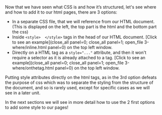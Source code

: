Now that we have seen what CSS is and how it’s structured, let's see where and how to add it to our html pages, there are 3 options:

* In a separate CSS file, that we will reference from our HTML document.
  (This is displayed on the left, the top part is the html and the bottom part the css)
* Inside `<style>  </style>` tags in the head of our HTML document. [Click to see an example](close_all panel=0; close_all panel=1; open_file 3-where/inline.html panel=0) on the top left window.
* Directly on a HTML tag as a `style="..."` attribute, and then it won't require a selector as it is already attached to a tag. [Click to see an example](close_all panel=0; close_all panel=1; open_file 3-where/onthetag.html panel=0) on the top left window.

Putting style attributes directly on the html tags, as in the 3rd option defeats the purpose of css which was to separate the styling from the structure of the document, and so is rarely used, except for specific cases as we will see in a later unit.

In the next sections we will see in more detail how to use the 2 first options to add some style to our pages!
